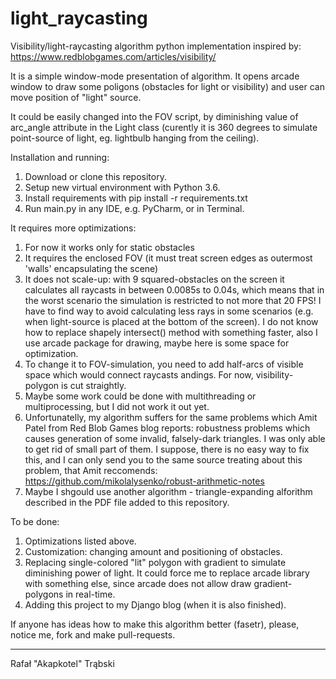 # light_raycasting

Visibility/light-raycasting algorithm python implementation inspired by: https://www.redblobgames.com/articles/visibility/

It is a simple window-mode presentation of algorithm. It opens arcade window to draw some poligons (obstacles for light or 
visibility) and user can move position of "light" source.

It could be easily changed into the FOV script, by diminishing value of arc_angle attribute in the Light class (curently it
is 360 degrees to simulate point-source of light, eg. lightbulb hanging from the ceiling).

Installation and running:

1. Download or clone this repository.
2. Setup new virtual environment with Python 3.6.
3. Install requirements with pip install -r requirements.txt
4. Run main.py in any IDE, e.g. PyCharm, or in Terminal.

It requires more optimizations:

1. For now it works only for static obstacles
2. It requires the enclosed FOV (it must treat screen edges as outermost 'walls' encapsulating the scene)
3. It does not scale-up: with 9 squared-obstacles on the screen it calculates all raycasts in between 0.0085s to 0.04s, 
   which means that in the worst scenario the simulation is restricted to not more that 20 FPS! I have to find way to 
   avoid calculating less rays in some scenarios (e.g. when light-source is placed at the bottom of the screen).
   I do not know how to replace shapely intersect() method with something faster, also I use arcade package for drawing, 
   maybe here is some space for optimization.
4. To change it to FOV-simulation, you need to add half-arcs of visible space which would connect raycasts andings. For now,
   visibility-polygon is cut straightly.
5. Maybe some work could be done with multithreading or multiprocessing, but I did not work it out yet.
6. Unfortunatelly, my algorithm suffers for the same problems which Amit Patel from Red Blob Games blog reports: robustness      problems which causes generation of some invalid, falsely-dark triangles. I was only able to get rid of small part of        them. I suppose, there is no easy way to fix this, and I can only send you to the same source treating about this problem,    that Amit reccomends: https://github.com/mikolalysenko/robust-arithmetic-notes
7. Maybe I shgould use another algorithm - triangle-expanding alforithm described in the PDF file added to this repository.

To be done:

1. Optimizations listed above.
2. Customization: changing amount and positioning of obstacles.
3. Replacing single-colored "lit" polygon with gradient to simulate diminishing power of light. It could force me to replace arcade library with something else, since arcade does not allow draw gradient-polygons in real-time.
4. Adding this project to my Django blog (when it is also finished).

If anyone has ideas how to make this algorithm better (fasetr), please, notice me, fork and make pull-requests.

----

Rafał "Akapkotel" Trąbski
